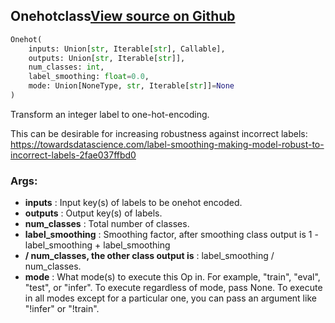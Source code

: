 ## Onehot<span class="tag">class</span><a class="sourcelink" href=https://github.com/fastestimator/fastestimator/blob/r1.0/fastestimator/op/numpyop/univariate/onehot.py/#L22-L60>View source on Github</a>
```python
Onehot(
	inputs: Union[str, Iterable[str], Callable],
	outputs: Union[str, Iterable[str]],
	num_classes: int,
	label_smoothing: float=0.0,
	mode: Union[NoneType, str, Iterable[str]]=None
)
```
Transform an integer label to one-hot-encoding.

This can be desirable for increasing robustness against incorrect labels:
https://towardsdatascience.com/label-smoothing-making-model-robust-to-incorrect-labels-2fae037ffbd0


<h3>Args:</h3>

* **inputs** :  Input key(s) of labels to be onehot encoded.
* **outputs** :  Output key(s) of labels.
* **num_classes** :  Total number of classes.
* **label_smoothing** :  Smoothing factor, after smoothing class output is 1 - label_smoothing + label_smoothing
* **/ num_classes, the other class output is** :  label_smoothing / num_classes.
* **mode** :  What mode(s) to execute this Op in. For example, "train", "eval", "test", or "infer". To execute        regardless of mode, pass None. To execute in all modes except for a particular one, you can pass an argument        like "!infer" or "!train".



